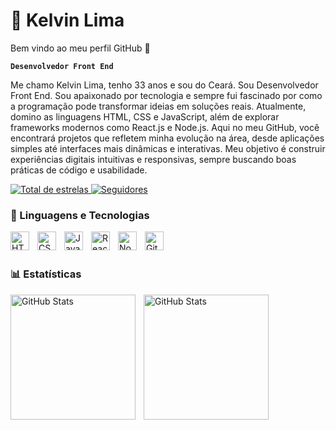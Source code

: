 # 🤖 Kelvin Lima

Bem vindo ao meu perfil GitHub 👋

**`Desenvolvedor Front End`**

Me chamo Kelvin Lima, tenho 33 anos e sou do Ceará. Sou Desenvolvedor Front End. Sou apaixonado por tecnologia e sempre fui fascinado por como a programação pode transformar ideias em soluções reais. Atualmente, domino as linguagens HTML, CSS e JavaScript, além de explorar frameworks modernos como React.js e Node.js.
Aqui no meu GitHub, você encontrará projetos que refletem minha evolução na área, desde aplicações simples até interfaces mais dinâmicas e interativas. Meu objetivo é construir experiências digitais intuitivas e responsivas, sempre buscando boas práticas de código e usabilidade.

<a href="https://github.com/DevKelvinLima?tab=repositories&sort=stargazers">
        <img 
            alt="Total de estrelas" 
            title="Total de estrelas GitHub" 
            src="https://custom-icon-badges.demolab.com/github/stars/DevKelvinLima?color=55960c&style=for-the-badge&labelColor=488207&logo=star&label=estrelas"
        />
    </a>
    <a href="https://github.com/DevKelvinLima?tab=followers">
        <img 
            alt="Seguidores" 
            title="Me siga no GitHub" 
            src="https://custom-icon-badges.demolab.com/github/followers/DevKelvinLima?color=236ad3&labelColor=1155ba&style=for-the-badge&logo=github&label=Seguidores&logoColor=white"
        />
    </a>

### 🔧 Linguagens e Tecnologias

<img 
    align="left" 
    alt="HTML"
    title="HTML" 
    width="30px" 
    style="padding-right: 10px;" 
    src="https://cdn.jsdelivr.net/gh/devicons/devicon@latest/icons/html5/html5-original.svg" 
/>
<img 
    align="left" 
    alt="CSS" 
    title="CSS"
    width="30px" 
    style="padding-right: 10px;" 
    src="https://cdn.jsdelivr.net/gh/devicons/devicon@latest/icons/css3/css3-original.svg" 
/>
<img 
    align="left" 
    alt="JavaScript" 
    title="JavaScript"
    width="30px" 
    style="padding-right: 10px;" 
    src="https://cdn.jsdelivr.net/gh/devicons/devicon@latest/icons/javascript/javascript-original.svg" 
/>
<img 
    align="left" 
    alt="React"
    title="React" 
    width="30px" 
    style="padding-right: 10px;" 
    src="https://cdn.jsdelivr.net/gh/devicons/devicon@latest/icons/react/react-original.svg" 
/>
<img 
    align="left" 
    alt="Nodejs" 
    title="Nodejs"
    width="30px" 
    style="padding-right: 10px;" 
    src="https://cdn.jsdelivr.net/gh/devicons/devicon@latest/icons/nodejs/nodejs-original-wordmark.svg"  
/>
<img 
    align="left" 
    alt="Git" 
    title="Git"
    width="30px" 
    style="padding-right: 10px;" 
    src="https://cdn.jsdelivr.net/gh/devicons/devicon@latest/icons/git/git-original.svg" 
/>


<br/>
<br/>

### 📊 Estatísticas

<img 
    align="left" 
    alt="GitHub Stats" 
    height="200" 
    style="padding-right: 10px;" 
    src="https://github-readme-stats.vercel.app/api?username=DevKelvinLima&show_icons=true&theme=tokyonight&include_all_commits=true&locale=pt-br" 
/>

<img 
      align="left" 
      alt="GitHub Stats" 
      height="200" 
      src="https://github-readme-stats.vercel.app/api/top-langs/?username=DevKelvinLima&theme=tokyonight&layout=compact&custom_title=Tecnologias&langs_count=9" 
/>

